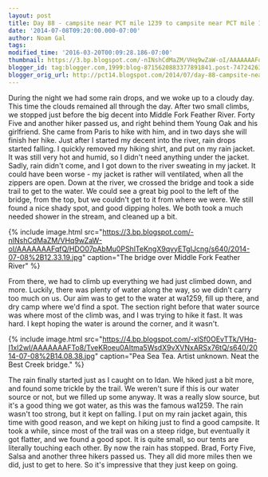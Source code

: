 ```yaml
---
layout: post
title: Day 88 - campsite near PCT mile 1239 to campsite near PCT mile 1260.5
date: '2014-07-08T09:20:00.000-07:00'
author: Noam Gal
tags:
modified_time: '2016-03-20T00:09:28.186-07:00'
thumbnail: https://3.bp.blogspot.com/-nINshCdMaZM/VHq9wZaW-oI/AAAAAAAFqfQ/HDO07pAbMu0PShlTeKngX9qvyETgIJcng/s72-c/2014-07-08%2B12.33.19.jpg
blogger_id: tag:blogger.com,1999:blog-8715620883377891841.post-7472426343403836059
blogger_orig_url: http://pct14.blogspot.com/2014/07/day-88-campsite-near-pct-mile-1239-to.html
---
```


During the night we had some rain drops, and we woke up to a cloudy day. This time the clouds remained all through
 the day.
After two small climbs, we stopped just before the big decent into Middle Fork Feather River. Forty
 Five and another hiker passed us, and right behind them Young Oak and his girlfriend. She came from Paris to hike
 with him, and in two days she will finish her hike.
Just after I started my decent into the river, rain drops
 started falling. I quickly removed my hiking shirt, and put on my rain jacket. It was still very hot and humid, so I
 didn't need anything under the jacket. Sadly, rain didn't come, and I got down to the river sweating in my jacket.
 It could have been worse - my jacket is rather will ventilated, when all the zippers are open.
Down at the
 river, we crossed the bridge and took a side trail to get to the water. We could see a great big pool to the left of
 the bridge, from the top, but we couldn't get to it from where we were. We still found a nice shady spot, and good
 dipping holes. We both took a much needed shower in the stream, and cleaned up a bit.

 
{% include image.html src="https://3.bp.blogspot.com/-nINshCdMaZM/VHq9wZaW-oI/AAAAAAAFqfQ/HDO07pAbMu0PShlTeKngX9qvyETgIJcng/s640/2014-07-08%2B12.33.19.jpg" caption="The bridge over Middle Fork Feather River" %}

 From there, we had to climb up everything we had just climbed down, and more. Luckily, there was plenty of water
 along the way, so we didn't carry too much on us.
Our aim was to get to the water at wa1259, fill up there, and
 dry camp where we'd find a spot. The section right before that water source was where most of the climb was, and I
 was trying to hike it fast. It was hard. I kept hoping the water is around the corner, and it wasn't.

 
{% include image.html src="https://4.bp.blogspot.com/-xlSf0OEvTTk/VHq-I1xI2wI/AAAAAAAFTo8/TveKRoeu0AItma5WsdX9vXVNxARSx76tQ/s640/2014-07-08%2B14.08.38.jpg" caption="Pea Sea Tea. Artist unknown. Neat the Best Creek bridge." %}

 The rain finally started just as I caught on to Idan. We hiked just a bit more, and found some trickle by the trail.
 We weren't sure if this is our water source or not, but we filled up some anyway. It was a really slow source, but
 it's a good thing we got water, as this was the famous wa1259.
The rain wasn't too strong, but it kept on
 falling. I put on my rain jacket again, this time with good reason, and we kept on hiking just to find a good
 campsite. It took a while, since most of the trail was on a steep ridge, but eventually it got flatter, and we found
 a good spot. It is quite small, so our tents are literally touching each other.
By now the rain has stopped.
 Brad, Forty Five, Salsa and another three hikers passed us. They all did more miles then we did, just to get to
 here. So it's impressive that they just keep on going.

